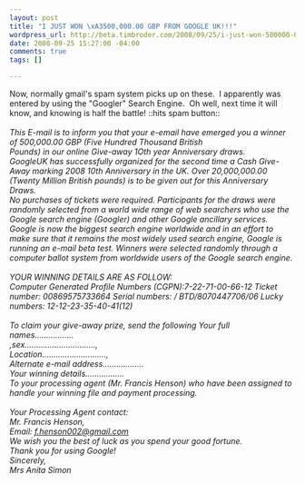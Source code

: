 ```yaml
--- 
layout: post
title: "I JUST WON \xA3500,000.00 GBP FROM GOOGLE UK!!!"
wordpress_url: http://beta.timbroder.com/2008/09/25/i-just-won-500000-00-gbp-from-google-uk/
date: 2008-09-25 15:27:00 -04:00
comments: true
tags: []

---
```

Now, normally gmail's spam system picks up on these.&nbsp; I apparently was entered by using the "Googler" Search Engine.&nbsp; Oh well, next time it will know, and knowing is half the battle! ::hits spam button::<br />
<br />
<i>This E-mail is to inform you that your e-email have emerged you a winner of 500,000.00 GBP (Five Hundred Thousand British<br />
Pounds) in our online Give-away 1Oth year Anniversary draws.<br />
GoogleUK has successfully organized for the second time a Cash Give-Away marking 2008 10th Anniversary in the UK. Over 20,000,000.00 (Twenty Million British pounds) is to be given out for this Anniversary Draws. <br />
No purchases of  tickets were required. Participants for the draws were randomly selected from a world wide range of web searchers who use the Google search engine (Googler) and other Google ancillary services. Google is now the biggest search engine worldwide and in an effort to make sure that it remains the most widely used search engine, Google is running an e-mail beta test. Winners were selected randomly through a computer ballot system from worldwide users of the Google search engine.<br />
<br />
YOUR WINNING DETAILS ARE AS FOLLOW:<br />
Computer Generated Profile Numbers (CGPN):7-22-71-00-66-12 Ticket number: 00869575733664 Serial numbers: / BTD/8070447706/06 Lucky numbers: 12-12-23-35-40-41(12)<br />
<br />
To claim your give-away prize, send the following Your full names.................<br />
,sex...............................,<br />
Location............................,<br />
Alternate e-mail address..................<br />
Your winning details................. <br />
To your processing agent (Mr. Francis Henson) who have been assigned to handle your winning file and payment processing.<br />
<br />
Your Processing Agent contact:<br />
Mr. Francis Henson,<br />
Email: f.henson002@gmail.com<br />
We wish you the best of luck as you spend your good fortune.<br />
Thank you for using Google!<br />
Sincerely,<br />
Mrs Anita Simon<br />
</i>
